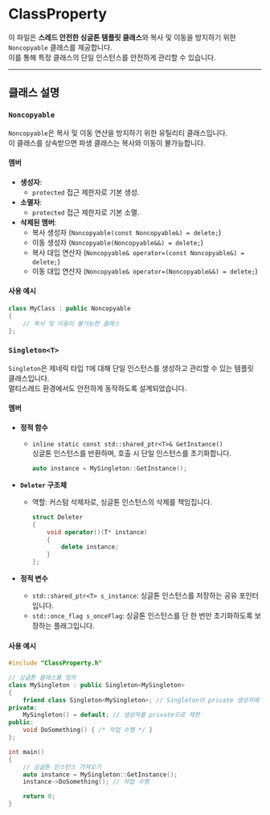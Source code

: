 # ClassProperty

이 파일은 **스레드 안전한 싱글톤 템플릿 클래스**와 복사 및 이동을 방지하기 위한 `Noncopyable` 클래스를 제공합니다.  
이를 통해 특정 클래스의 단일 인스턴스를 안전하게 관리할 수 있습니다.

---

## 클래스 설명

### `Noncopyable`

`Noncopyable`은 복사 및 이동 연산을 방지하기 위한 유틸리티 클래스입니다.  
이 클래스를 상속받으면 파생 클래스는 복사와 이동이 불가능합니다.

#### 멤버
- **생성자**: 
  - `protected` 접근 제한자로 기본 생성.
- **소멸자**: 
  - `protected` 접근 제한자로 기본 소멸.
- **삭제된 멤버**:
  - 복사 생성자 (`Noncopyable(const Noncopyable&) = delete;`)
  - 이동 생성자 (`Noncopyable(Noncopyable&&) = delete;`)
  - 복사 대입 연산자 (`Noncopyable& operator=(const Noncopyable&) = delete;`)
  - 이동 대입 연산자 (`Noncopyable& operator=(Noncopyable&&) = delete;`)

#### 사용 예시
```cpp
class MyClass : public Noncopyable
{
    // 복사 및 이동이 불가능한 클래스
};
```

### `Singleton<T>`

`Singleton`은 제네릭 타입 `T`에 대해 단일 인스턴스를 생성하고 관리할 수 있는 템플릿 클래스입니다.  
멀티스레드 환경에서도 안전하게 동작하도록 설계되었습니다.

#### 멤버

- **정적 함수**
  - `inline static const std::shared_ptr<T>& GetInstance()`  
    싱글톤 인스턴스를 반환하며, 호출 시 단일 인스턴스를 초기화합니다.
    ```cpp
    auto instance = MySingleton::GetInstance();
    ```

- **`Deleter` 구조체**
  - 역할: 커스텀 삭제자로, 싱글톤 인스턴스의 삭제를 책임집니다.
    ```cpp
    struct Deleter
    {
        void operator()(T* instance)
        {
            delete instance;
        }
    };
    ```

- **정적 변수**
  - `std::shared_ptr<T> s_instance`: 싱글톤 인스턴스를 저장하는 공유 포인터입니다.
  - `std::once_flag s_onceFlag`: 싱글톤 인스턴스를 단 한 번만 초기화하도록 보장하는 플래그입니다.

#### 사용 예시

```cpp
#include "ClassProperty.h"

// 싱글톤 클래스를 정의
class MySingleton : public Singleton<MySingleton>
{
    friend class Singleton<MySingleton>; // Singleton이 private 생성자에 접근할 수 있도록 설정
private:
    MySingleton() = default; // 생성자를 private으로 제한
public:
    void DoSomething() { /* 작업 수행 */ }
};

int main()
{
    // 싱글톤 인스턴스 가져오기
    auto instance = MySingleton::GetInstance();
    instance->DoSomething(); // 작업 수행

    return 0;
}
```

